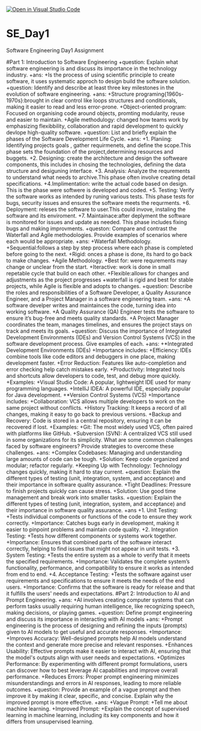[![Open in Visual Studio Code](https://classroom.github.com/assets/open-in-vscode-2e0aaae1b6195c2367325f4f02e2d04e9abb55f0b24a779b69b11b9e10269abc.svg)](https://classroom.github.com/online_ide?assignment_repo_id=15566355&assignment_repo_type=AssignmentRepo)
# SE_Day1
Software Engineering Day1 Assignment

#Part 1: Introduction to Software Engineering
+question:
Explain what software engineering is and discuss its importance in the technology industry.
+ans:
+Is the process of using scientific principle to create software, it uses systematic approch to design build the software solution.
+question:
Identify and describe at least three key milestones in the evolution of software engineering.
+ans:
+Structure programing{1960s-1970s}:brought in clear control like loops structures and conditionals, making it easier to read and less error-prone.
+Object-oriented program: Focused on organising code around objects, promting modularity, reuse and easier to maintain.
+Agile methodulogy: changed how teams work by emphasizing flexibbility, collaboration and rapid development to quickly devlope high-quality software.
+question:
List and briefly explain the phases of the Software Development Life Cycle.
+ans:
+1. Planiing: Identifying projects goals , gather requirmenets, and define the scope.This phase sets the foundation of the project,determining resources and buggets.
+2. Designing: create the architecture and design the softweare components, this includes in chosing the technologies, defining the data structure and desiguning interface.
+3. Analysis: Analyze the requrements to understand what needs to archive.This phase often involve creating detail specifications.
+4.Implimentation: write the actual code based on design. This is the phase were softwere is developed and coded.
+5. Testing: Verify the software works as intended by runing various tests. This phase tests for bugs, security issues and ensures the software meets the requrments.
+6. Deployment: releses the software to user.This could invove, instaling the software and its enviroment.
+7. Maintainace:after deplyment the software is monitored for issues and  update as needed. This phase includes fixing bugs and making improvments.
+queston:
Compare and contrast the Waterfall and Agile methodologies. Provide examples of scenarios where each would be appropriate.
+ans:
+Waterfall Methodology.
+Sequential:follows a step by step process where each phase is completed before going to the next.
+Rigid: onces a phase is done, its hard to go back to make changes.
 +Agile Methodology.
+Best for: were requrements may change or unclear from the start.
+Iteractive: work is done in small repetable cycle that build on each other.
+Flexible:allows for changes and adjustments as the project progresses
+waterfall is rigid and best for stable projects, while Agile is flexible and adopts to changes.
+question:
Describe the roles and responsibilities of a Software Developer, a Quality Assurance Engineer, and a Project Manager in a software engineering team.
+ans:
+A software develper writes and maintainces the code, turning idea into working software.
+A Quality Assurance (QA) Engineer tests the software to ensure it’s bug-free and meets quality standards.
+A Project Manager coordinates the team, manages timelines, and ensures the project stays on track and meets its goals.
+question:
Discuss the importance of Integrated Development Environments (IDEs) and Version Control Systems (VCS) in the software development process. Give examples of each.
+ans:
+*Integrated Development Environments (IDEs)
+Importance includes:
+Efficiency: IDEs combine tools like code editors and debuggers in one place, making development faster.
+Error Reduction: Features like auto-completion and error checking help catch mistakes early.
+Productivity: Integrated tools and shortcuts allow developers to code, test, and debug more quickly.
+Examples:
+Visual Studio Code: A popular, lightweight IDE used for many programming languages.
+IntelliJ IDEA: A powerful IDE, especially popular for Java development.
+*Version Control Systems (VCS)
+Importance includes:
+Collaboration: VCS allows multiple developers to work on the same project without conflicts.
+History Tracking: It keeps a record of all changes, making it easy to go back to previous versions.
+Backup and Recovery: Code is stored in a central repository, ensuring it can be recovered if lost.
+Examples:
+Git: The most widely used VCS, often paired with platforms like GitHub.
+Subversion (SVN): A centralized VCS still used in some organizations for its simplicity.
What are some common challenges faced by software engineers? Provide strategies to overcome these challenges.
+ans:
+Complex Codebases: Managing and understanding large amounts of code can be tough.
+Solution: Keep code organized and modular; refactor regularly.
+Keeping Up with Technology: Technology changes quickly, making it hard to stay current.
+question:
Explain the different types of testing (unit, integration, system, and acceptance) and their importance in software quality assurance.
+Tight Deadlines: Pressure to finish projects quickly can cause stress.
+Solution: Use good time management and break work into smaller tasks.
+question:
Explain the different types of testing (unit, integration, system, and acceptance) and their importance in software quality assurance.
+ans
+1. Unit Testing:
+Tests individual components or functions of the code to ensure they work correctly.
+Importance: Catches bugs early in development, making it easier to pinpoint problems and maintain code quality.
+2. Integration Testing:
+Tests how different components or systems work together.
+Importance: Ensures that combined parts of the software interact correctly, helping to find issues that might not appear in unit tests.
+3. System Testing:
+Tests the entire system as a whole to verify that it meets the specified requirements.
+Importance: Validates the complete system’s functionality, performance, and compatibility to ensure it works as intended from end to end.
+4. Acceptance Testing:
+Tests the software against user requirements and specifications to ensure it meets the needs of the end users.
+Importance: Confirms that the software is ready for release and that it fulfills the users' needs and expectations.
#Part 2: Introduction to AI and Prompt Engineering.
+ans:
+AI involves creating computer systems that can perform tasks usually requiring human intelligence, like recognizing speech, making decisions, or playing games.
+question:
Define prompt engineering and discuss its importance in interacting with AI models
+ans:
+Prompt engineering is the process of designing and refining the inputs (prompts) given to AI models to get useful and accurate responses.
+Importance:
+Improves Accuracy: Well-designed prompts help AI models understand the context and generate more precise and relevant responses.
+Enhances Usability: Effective prompts make it easier to interact with AI, ensuring that the model's outputs align with user needs and expectations.
+Optimizes Performance: By experimenting with different prompt formulations, users can discover how to best leverage AI capabilities and improve overall performance.
+Reduces Errors: Proper prompt engineering minimizes misunderstandings and errors in AI responses, leading to more reliable outcomes.
+question:
Provide an example of a vague prompt and then improve it by making it clear, specific, and concise. Explain why the improved prompt is more effective.
+ans:
+Vague Prompt:
+Tell me about machine learning.
+Improved Prompt:
+Explain the concept of supervised learning in machine learning, including its key components and how it differs from unsupervised learning.
